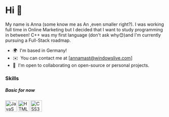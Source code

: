 # Hi 👋
My name is Anna (some know me as An ,even smaller right?). I was working full time in Online Marketing but I decided that I want to study programming in between! C++ was my first language (don't ask why😊)and I'm currently pursuing a Full-Stack roadmap.


* 🌍  I'm based in Germany!
* ✉️  You can contact me at [annamast@windowslive.com]
* 🤝  I'm open to collaborating on open-source or personal projects.

### Skills
<p align="left">
  <h5> Basic for now </h5>
<a href="https://developer.mozilla.org/en-US/docs/Web/JavaScript" target="_blank" rel="noreferrer"><img src="https://raw.githubusercontent.com/danielcranney/readme-generator/main/public/icons/skills/javascript-colored.svg" width="36" height="36" alt="JavaScript" /></a>
<a href="https://developer.mozilla.org/en-US/docs/Glossary/HTML5" target="_blank" rel="noreferrer"><img src="https://raw.githubusercontent.com/danielcranney/readme-generator/main/public/icons/skills/html5-colored.svg" width="36" height="36" alt="HTML5" /></a>
<a href="https://www.w3.org/TR/CSS/#css" target="_blank" rel="noreferrer"><img src="https://raw.githubusercontent.com/danielcranney/readme-generator/main/public/icons/skills/css3-colored.svg" width="36" height="36" alt="CSS3" /></a>
</p>
